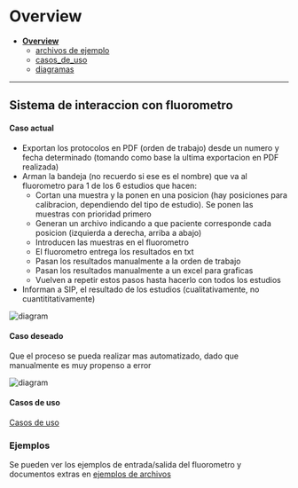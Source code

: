 # Overview

* [**Overview**](README.md)
  * [archivos de ejemplo](archivos%20de%20ejemplo/README.md)
  * [casos_de_uso](casos_de_uso/README.md)
  * [diagramas](diagramas/README.md)

---

## Sistema de interaccion con fluorometro

#### Caso actual

* Exportan los protocolos en PDF (orden de trabajo) desde un numero y fecha determinado (tomando como base la ultima exportacion en PDF realizada)
* Arman la bandeja (no recuerdo si ese es el nombre) que va al fluorometro para 1 de los 6 estudios que hacen:
   * Cortan una muestra y la ponen en una posicion (hay posiciones para calibracion, dependiendo del tipo de estudio). Se ponen las muestras con prioridad primero
   * Generan un archivo indicando a que paciente corresponde cada posicion (izquierda a derecha, arriba a abajo)
   * Introducen las muestras en el fluorometro
   * El fluorometro entrega los resultados en txt
   * Pasan los resultados manualmente a la orden de trabajo
   * Pasan los resultados manualmente a un excel para graficas
   * Vuelven a repetir estos pasos hasta hacerlo con todos los estudios
* Informan a SIP, el resultado de los estudios (cualitativamente, no cuantititativamente)

![diagram](https://www.plantuml.com/plantuml/svg/0/RP2zRW9138JxVGgNKANdYf0YYbA1GegqvdRGRRAtFja-yVFqB9SW545ZMVRdiSTBSrOV-noc92pUKA2ijDA8GX7qgRpbRo4KLz0ERST6JpIekBIInPgW6C0UY1OlsdEKorZFhkb40oiJpCUOXBwQ_ynUz2SdyrzgbqTHwU4g4_S1pkd4RPBfZZyHguVSeQkjern1XOtPwmgRUcksQkTM9BxpTdL0-ovbqApZustTW19JDGzxdbCocXrXy_18zlNG8ZSFMvltzQO9LIaiQxYy-mm0)

#### Caso deseado

Que el proceso se pueda realizar mas automatizado, dado que manualmente es muy propenso a error

![diagram](https://www.plantuml.com/plantuml/svg/0/RP2zRW9138JxVGgNKANdYf0YYbA1GegqvdRGRRAtFja-yVFqB9SW545ZMVRdiSTBSrOV-noc92pUKA2ijDA8GX7qgRpbRo4KLz0ERST6JpIekBIInPgW6C0UY1OlsdEKorZFhkb40oiJpCUOXBwQ_ynUz2SdyrzgbqTHwU4g4_S1pkd4RPBfZZyHguVSeQkjern1XOtPwmgRUcksQkTM9BxpTdL0-ovbqApZustTW19JDGzxdbCocXrXy_18zlNG8ZSFMvltzQO9LIaiQxYy-mm0)


#### Casos de uso

[Casos de uso](casos_de_uso/HOME)

### Ejemplos

Se pueden ver los ejemplos de entrada/salida del fluorometro y documentos extras en [ejemplos de archivos](archivos%20de%20ejemplo/HOME)

